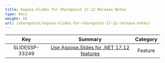 ```yaml
---
title: Aspose.Slides for Sharepoint 17.12 Release Notes
type: docs
weight: 10
url: /sharepoint/aspose-slides-for-sharepoint-17-12-release-notes/
---
```


|**Key** |**Summary** |**Category** |
| :-: | :-: | :-: |
|SLIDESSP-33249|[Use Aspose.Slides for .NET 17.12 features](https://docs.aspose.com/display/slidesnet/Aspose.Slides+for+.NET+17.12+Release+Notes)|Feature|

